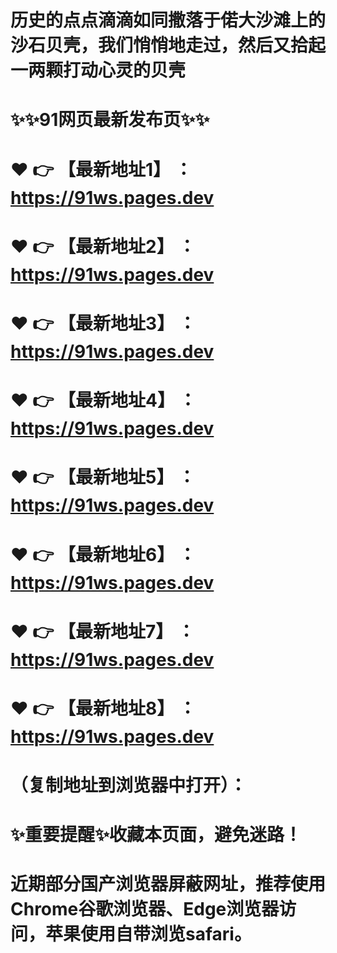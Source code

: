 # 历史的点点滴滴如同撒落于偌大沙滩上的沙石贝壳，我们悄悄地走过，然后又拾起一两颗打动心灵的贝壳
# ✨✨91网页最新发布页✨✨
# ❤️ 👉 【最新地址1】 ：https://91ws.pages.dev
# ❤️ 👉 【最新地址2】 ：https://91ws.pages.dev
# ❤️ 👉 【最新地址3】 ：https://91ws.pages.dev
# ❤️ 👉 【最新地址4】 ：https://91ws.pages.dev
# ❤️ 👉 【最新地址5】 ：https://91ws.pages.dev
# ❤️ 👉 【最新地址6】 ：https://91ws.pages.dev
# ❤️ 👉 【最新地址7】 ：https://91ws.pages.dev
# ❤️ 👉 【最新地址8】 ：https://91ws.pages.dev
# （复制地址到浏览器中打开）：
# ✨重要提醒✨收藏本页面，避免迷路！
# 近期部分国产浏览器屏蔽网址，推荐使用Chrome谷歌浏览器、Edge浏览器访问，苹果使用自带浏览safari。
